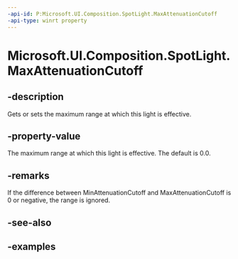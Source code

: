 ```yaml
---
-api-id: P:Microsoft.UI.Composition.SpotLight.MaxAttenuationCutoff
-api-type: winrt property
---
```


<!-- Property syntax.
public float MaxAttenuationCutoff { get;  set; }
-->

# Microsoft.UI.Composition.SpotLight.MaxAttenuationCutoff

## -description

Gets or sets the maximum range at which this light is effective.

## -property-value

The maximum range at which this light is effective. The default is 0.0.

## -remarks

If the difference between MinAttenuationCutoff and MaxAttenuationCutoff is 0 or negative, the range is ignored.

## -see-also

## -examples

